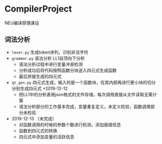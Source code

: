 # CompilerProject
NEU编译原理课设
## 词法分析
+ `lexer.py` 生成token序列，识别非法字符
+ `grammar.py` 语法分析 LL1自顶向下分析
    + 语法分析过程中进行变量冲突检测
    + 分析成功后将代码按照函数分块送入四元式生成函数
    + 最后拼接生成的四元式
+ `qt_gen.py` 四元式生成，输入的是一个函数块，在其内部再进行更小块的切分分别生成四元式 
+2019-12-12
    + 把LL1中的分析表用json格式的文件存储，每次调用直接从文件读取无需计算
    + 语法分析部分的工作基本完成，变量重复定义，未定义检验，函数调用部分未检验
+ 2019-12-13 （未完成）
    + 对函数调用的时候的参数个数进行检测，添加报错信息
    + 函数到四元式的转换
    + 四元式中添加变量的活跃信息